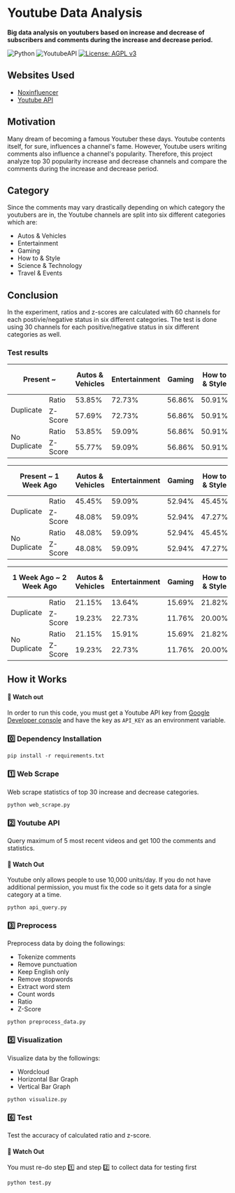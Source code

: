 # Youtube Data Analysis

**Big data analysis on youtubers based on increase and decrease of subscribers and comments during the increase and
decrease period.**

![Python](https://img.shields.io/badge/Python-3.8-6db33f?logo=Python&style=flat)
![YoutubeAPI](https://img.shields.io/badge/Youtube_API-v3-6db33f?logo=Youtube&style=flat)
[![License: AGPL v3](https://img.shields.io/badge/License-AGPL_v3-blue.svg)](LICENSE)

## Websites Used
- <a href="https://www.noxinfluencer.com/" target="_blank">Noxinfluencer</a>
- <a href="https://developers.google.com/youtube/v3" target="_blank">Youtube API</a>


## Motivation
Many dream of becoming a famous Youtuber these days. Youtube contents itself, for sure, influences a channel's fame.
However, Youtube users writing comments also influence a channel's popularity. Therefore, this project analyze top 30 
popularity increase and decrease channels and compare the comments during the increase and decrease period.

## Category
Since the comments may vary drastically depending on which category the youtubers are in, the Youtube channels are split
into six different categories which are:
- Autos & Vehicles
- Entertainment
- Gaming
- How to & Style
- Science & Technology
- Travel & Events

## Conclusion
In the experiment, ratios and z-scores are calculated with 60 channels for each postivie/negative status in six 
different categories. The test is done using 30 channels for each positive/negative status in six different categories 
as well.



### Test results
<table>
    <thead>
        <tr>
            <th colspan="2">Present ~</th>
            <th>Autos & Vehicles</th>
            <th>Entertainment</th>
            <th>Gaming</th>
            <th>How to & Style</th>
            <th>Science & Technology</th>
            <th>Travel & Events</th>
        </tr>
    </thead>
    <tbody>
        <tr>
            <td rowspan="2">Duplicate</td>
            <td>Ratio</td>
            <td>53.85%</td>
            <td>72.73%</td>
            <td>56.86%</td>
            <td>50.91%</td>
            <td>52.00%</td>
            <td>52.83%</td>
        </tr>
        <tr>
            <td>Z-Score</td>
            <td>57.69%</td>
            <td>72.73%</td>
            <td>56.86%</td>
            <td>50.91%</td>
            <td>52.00%</td>
            <td>52.83%</td>
        </tr>
        <tr>
            <td rowspan="2">No Duplicate</td>
            <td>Ratio</td>
            <td>53.85%</td>
            <td>59.09%</td>
            <td>56.86%</td>
            <td>50.91%</td>
            <td>52.00%</td>
            <td>52.83%</td>
        </tr>
        <tr>
            <td>Z-Score</td>
            <td>55.77%</td>
            <td>59.09%</td>
            <td>56.86%</td>
            <td>50.91%</td>
            <td>54.00%</td>
            <td>52.83%</td>
        </tr>
    </tbody>
</table>

<table>
    <thead>
        <tr>
            <th colspan="2">Present ~ 1 Week Ago</th>
            <th>Autos & Vehicles</th>
            <th>Entertainment</th>
            <th>Gaming</th>
            <th>How to & Style</th>
            <th>Science & Technology</th>
            <th>Travel & Events</th>
        </tr>
    </thead>
    <tbody>
        <tr>
            <td rowspan="2">Duplicate</td>
            <td>Ratio</td>
            <td>45.45%</td>
            <td>59.09%</td>
            <td>52.94%</td>
            <td>45.45%</td>
            <td>48.00%</td>
            <td>50.94%</td>
        </tr>
        <tr>
            <td>Z-Score</td>
            <td>48.08%</td>
            <td>59.09%</td>
            <td>52.94%</td>
            <td>47.27%</td>
            <td>50.00%</td>
            <td>50.94%</td>
        </tr>
        <tr>
            <td rowspan="2">No Duplicate</td>
            <td>Ratio</td>
            <td>48.08%</td>
            <td>59.09%</td>
            <td>52.94%</td>
            <td>45.45%</td>
            <td>48.00%</td>
            <td>50.94%</td>
        </tr>
        <tr>
            <td>Z-Score</td>
            <td>48.08%</td>
            <td>59.09%</td>
            <td>52.94%</td>
            <td>47.27%</td>
            <td>50.00%</td>
            <td>50.94%</td>
        </tr>
    </tbody>
</table>

<table>
    <thead>
        <tr>
            <th colspan="2">1 Week Ago ~ 2 Week Ago</th>
            <th>Autos & Vehicles</th>
            <th>Entertainment</th>
            <th>Gaming</th>
            <th>How to & Style</th>
            <th>Science & Technology</th>
            <th>Travel & Events</th>
        </tr>
    </thead>
    <tbody>
        <tr>
            <td rowspan="2">Duplicate</td>
            <td>Ratio</td>
            <td>21.15%</td>
            <td>13.64%</td>
            <td>15.69%</td>
            <td>21.82%</td>
            <td>32.00%</td>
            <td>39.62%</td>
        </tr>
        <tr>
            <td>Z-Score</td>
            <td>19.23%</td>
            <td>22.73%</td>
            <td>11.76%</td>
            <td>20.00%</td>
            <td>34.00%</td>
            <td>39.62%</td>
        </tr>
        <tr>
            <td rowspan="2">No Duplicate</td>
            <td>Ratio</td>
            <td>21.15%</td>
            <td>15.91%</td>
            <td>15.69%</td>
            <td>21.82%</td>
            <td>32.00%</td>
            <td>39.62%</td>
        </tr>
        <tr>
            <td>Z-Score</td>
            <td>19.23%</td>
            <td>22.73%</td>
            <td>11.76%</td>
            <td>20.00%</td>
            <td>34.00%</td>
            <td>39.62%</td>
        </tr>
    </tbody>
</table>

## How it Works
#### 🛑 Watch out
In order to run this code, you must get a Youtube API key from 
[Google Developer console](https://console.cloud.google.com/apis/dashboard) and have the key as `API_KEY` as an 
environment variable.

### 0️⃣ Dependency Installation

```
pip install -r requirements.txt
```

### 1️⃣ Web Scrape
Web scrape statistics of top 30 increase and decrease categories.

```
python web_scrape.py
```

### 2️⃣ Youtube API
Query maximum of 5 most recent videos and get 100 the comments and statistics.

#### 🛑 Watch Out
Youtube only allows people to use 10,000 units/day. If you do not have additional permission, you must fix the code so
it gets data for a single category at a time.

```
python api_query.py
```

### 3️⃣ Preprocess
Preprocess data by doing the followings:

- Tokenize comments
- Remove punctuation
- Keep English only
- Remove stopwords
- Extract word stem
- Count words
- Ratio
- Z-Score

```
python preprocess_data.py
```

### 5️⃣ Visualization
Visualize data by the followings:

- Wordcloud
- Horizontal Bar Graph
- Vertical Bar Graph

```
python visualize.py
```

### 6️⃣ Test
Test the accuracy of calculated ratio and z-score.

#### 🛑 Watch Out
You must re-do step 1️⃣ and step 2️⃣ to collect data for testing first

```
python test.py
```